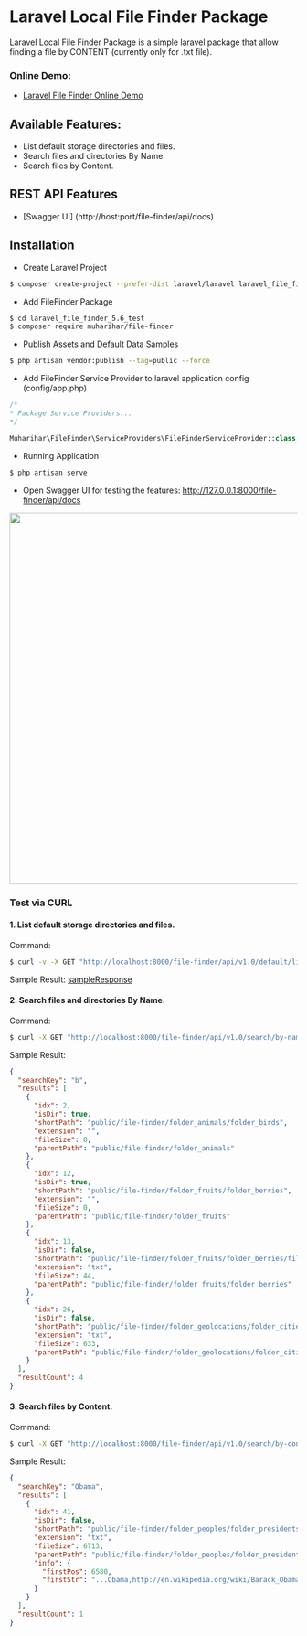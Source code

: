 # Laravel Local File Finder Package
Laravel Local File Finder Package is a simple laravel package that allow finding a file by CONTENT (currently only for .txt file).

### Online Demo:

- [Laravel File Finder Online Demo](https://laravel-file-finder.mhs.web.id/file-finder/)

## Available Features:
- List default storage directories and files.
- Search files and directories By Name.
- Search files by Content.

## REST API Features
- [Swagger UI] (http://host:port/file-finder/api/docs)

## Installation

- Create Laravel Project

```bash
$ composer create-project --prefer-dist laravel/laravel laravel_file_finder_5.6_test "5.6.*"
```

- Add FileFinder Package

```bash
$ cd laravel_file_finder_5.6_test
$ composer require muharihar/file-finder
```

- Publish Assets and Default Data Samples

```bash
$ php artisan vendor:publish --tag=public --force
```

- Add FileFinder Service Provider to laravel application config (config/app.php)

```php
/*
* Package Service Providers...
*/

Muharihar\FileFinder\ServiceProviders\FileFinderServiceProvider::class,

```

- Running Application

```bash
$ php artisan serve
```

- Open Swagger UI for testing the features: http://127.0.0.1:8000/file-finder/api/docs

<p align="center">
  <img src="docs/images/file-finder-swagger-ui-display.png"  width=650>
</p>

### Test via CURL

#### 1. List default storage directories and files.

Command:

```bash
$ curl -v -X GET "http://localhost:8000/file-finder/api/v1.0/default/list-dir-and-files" -H "accept: application/json"
```

Sample Result: [sampleResponse](docs/samples/listDirAndFilesResponse.json)


#### 2. Search files and directories By Name.

Command:

```bash
$ curl -X GET "http://localhost:8000/file-finder/api/v1.0/search/by-name?s=b" -H "accept: application/json"
```

Sample Result:

```json
{
  "searchKey": "b",
  "results": [
    {
      "idx": 2,
      "isDir": true,
      "shortPath": "public/file-finder/folder_animals/folder_birds",
      "extension": "",
      "fileSize": 0,
      "parentPath": "public/file-finder/folder_animals"
    },
    {
      "idx": 12,
      "isDir": true,
      "shortPath": "public/file-finder/folder_fruits/folder_berries",
      "extension": "",
      "fileSize": 0,
      "parentPath": "public/file-finder/folder_fruits"
    },
    {
      "idx": 13,
      "isDir": false,
      "shortPath": "public/file-finder/folder_fruits/folder_berries/file_berries_list.txt",
      "extension": "txt",
      "fileSize": 44,
      "parentPath": "public/file-finder/folder_fruits/folder_berries"
    },
    {
      "idx": 26,
      "isDir": false,
      "shortPath": "public/file-finder/folder_geolocations/folder_cities/file_bg.txt",
      "extension": "txt",
      "fileSize": 633,
      "parentPath": "public/file-finder/folder_geolocations/folder_cities"
    }
  ],
  "resultCount": 4
}
```

#### 3. Search files by Content.

Command:

```bash
$ curl -X GET "http://localhost:8000/file-finder/api/v1.0/search/by-content?s=Obama" -H "accept: application/json"
```

Sample Result:
```json
{
  "searchKey": "Obama",
  "results": [
    {
      "idx": 41,
      "isDir": false,
      "shortPath": "public/file-finder/folder_peoples/folder_presidents/file_us.txt",
      "extension": "txt",
      "fileSize": 6713,
      "parentPath": "public/file-finder/folder_peoples/folder_presidents",
      "info": {
        "firstPos": 6580,
        "firstStr": "...Obama,http://en.wikipedia.org/wiki/Barack_Obama,20"
      }
    }
  ],
  "resultCount": 1
}
```